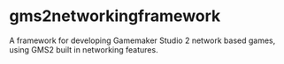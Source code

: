 # gms2networkingframework
A framework for developing Gamemaker Studio 2 network based games, using GMS2 built in networking features.
